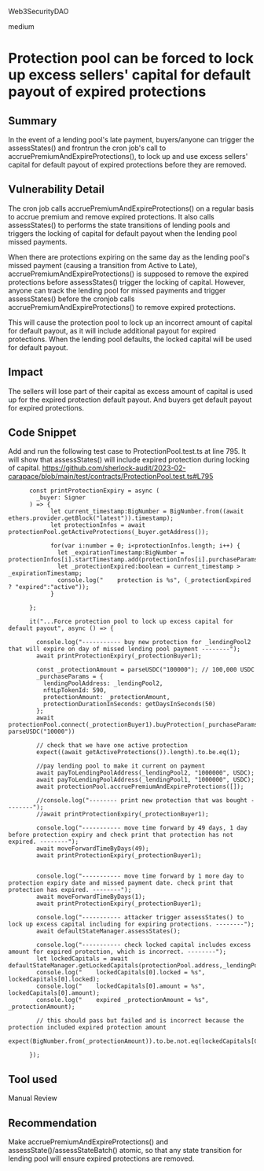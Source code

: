 Web3SecurityDAO

medium

# Protection pool can be forced to lock up excess sellers' capital for default payout of expired protections

## Summary
In the event of a lending pool's late payment, buyers/anyone can trigger the assessStates() and frontrun the cron job's call to accruePremiumAndExpireProtections(), to lock up and use excess sellers' capital for default payout of expired protections before they are removed.

## Vulnerability Detail
The cron job calls accruePremiumAndExpireProtections() on a regular basis to accrue premium and remove expired protections. It also calls assessStates() to performs the state transitions of lending pools and triggers the locking of capital for default payout when the lending pool missed payments.

When there are protections expiring on the same day as the lending pool's missed payment (causing a transition from Active to Late), accruePremiumAndExpireProtections() is supposed to remove the expired protections before assessStates() trigger the locking of capital. However, anyone can track the lending pool for missed payments and trigger assessStates() before the cronjob calls accruePremiumAndExpireProtections() to remove expired protections.

This will cause the protection pool to lock up an incorrect amount of capital for default payout, as it will include additional payout for expired protections. When the lending pool defaults, the locked capital will be used for default payout.

## Impact
The sellers will lose part of their capital as excess amount of capital is used up for the expired protection default payout.  And buyers get default payout for expired protections.

## Code Snippet
Add and run the following test case to ProtectionPool.test.ts at line 795.  It will show that assessStates() will include expired protection during locking of capital.
 https://github.com/sherlock-audit/2023-02-carapace/blob/main/test/contracts/ProtectionPool.test.ts#L795

          const printProtectionExpiry = async (
            _buyer: Signer
          ) => {
                let current_timestamp:BigNumber = BigNumber.from((await ethers.provider.getBlock("latest")).timestamp);
                let protectionInfos = await protectionPool.getActiveProtections(_buyer.getAddress());

                for(var i:number = 0; i<protectionInfos.length; i++) {
                  let _expirationTimestamp:BigNumber = protectionInfos[i].startTimestamp.add(protectionInfos[i].purchaseParams.protectionDurationInSeconds); 
                  let _protectionExpired:boolean = current_timestamp > _expirationTimestamp;
                  console.log("    protection is %s", (_protectionExpired ? "expired":"active"));
                }  

          };

          it("...Force protection pool to lock up excess capital for default payout", async () => {

            console.log("----------- buy new protection for _lendingPool2 that will expire on day of missed lending pool payment --------");    
            await printProtectionExpiry(_protectionBuyer1);

            const _protectionAmount = parseUSDC("100000"); // 100,000 USDC
            _purchaseParams = {
              lendingPoolAddress: _lendingPool2,
              nftLpTokenId: 590,
              protectionAmount: _protectionAmount,
              protectionDurationInSeconds: getDaysInSeconds(50)
            };
            await protectionPool.connect(_protectionBuyer1).buyProtection(_purchaseParams, parseUSDC("10000"))
            
            // check that we have one active protection
            expect((await getActiveProtections()).length).to.be.eq(1);

            //pay lending pool to make it current on payment
            await payToLendingPoolAddress(_lendingPool2, "1000000", USDC);
            await payToLendingPoolAddress(_lendingPool1, "1000000", USDC);
            await protectionPool.accruePremiumAndExpireProtections([]);

            //console.log("-------- print new protection that was bought --------");
            //await printProtectionExpiry(_protectionBuyer1);

            console.log("----------- move time forward by 49 days, 1 day before protection expiry and check print that protection has not expired. --------");
            await moveForwardTimeByDays(49);
            await printProtectionExpiry(_protectionBuyer1);


            console.log("----------- move time forward by 1 more day to protection expiry date and missed payment date. check print that protection has expired. --------");
            await moveForwardTimeByDays(1);
            await printProtectionExpiry(_protectionBuyer1);

            console.log("----------- attacker trigger assessStates() to lock up excess capital including for expiring protections. --------");
            await defaultStateManager.assessStates();

            console.log("----------- check locked capital includes excess amount for expired protection, which is incorrect. --------");
            let lockedCapitals = await defaultStateManager.getLockedCapitals(protectionPool.address,_lendingPool2);
            console.log("    lockedCapitals[0].locked = %s", lockedCapitals[0].locked);
            console.log("    lockedCapitals[0].amount = %s", lockedCapitals[0].amount);
            console.log("    expired _protectionAmount = %s", _protectionAmount);
            
            // this should pass but failed and is incorrect because the protection included expired protection amount
            expect(BigNumber.from(_protectionAmount)).to.be.not.eq(lockedCapitals[0].amount);

          });

## Tool used
Manual Review

## Recommendation
Make accruePremiumAndExpireProtections()  and assessState()/assessStateBatch() atomic, so that any state transition for lending pool will ensure expired protections are removed.